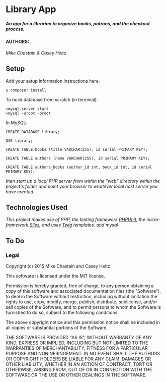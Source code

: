##
# Library App

##### _An app for a librarian to organize books, patrons, and the checkout process._

#### AUTHORS:
_Mike Chastain & Casey Heitz_


## Setup

Add your setup information instructions here.

```
$ composer install
```
To build database from scratch (in terminal):
```
>mysql.server start
>mysql -uroot -proot
```

In MySQL:

```
CREATE DATABASE library;

USE library;

CREATE TABLE books (title VARCHAR(255), id serial PRIMARY KEY);

CREATE TABLE authors (name VARCHAR(255), id serial PRIMARY KEY);

CREATE TABLE authors_books (author_id int, book_id int, id serial PRIMARY KEY);
```
_then start up a local PHP server from within the "web" directory within the project's folder and point your browser to whatever local host server you have created._  

## Technologies Used

_This project makes use of PHP, the testing framework [PHPUnit](https://phpunit.de/), the micro-framework [Silex](http://silex.sensiolabs.org/), and uses [Twig](http://twig.sensiolabs.org/) templates. and mysql_

## To Do



### Legal



Copyright (c) 2015 Mike Chastain and Casey Heitz

This software is licensed under the MIT license.

Permission is hereby granted, free of charge, to any person obtaining a copy
of this software and associated documentation files (the "Software"), to deal
in the Software without restriction, including without limitation the rights
to use, copy, modify, merge, publish, distribute, sublicense, and/or sell
copies of the Software, and to permit persons to whom the Software is
furnished to do so, subject to the following conditions:

The above copyright notice and this permission notice shall be included in
all copies or substantial portions of the Software.

THE SOFTWARE IS PROVIDED "AS IS", WITHOUT WARRANTY OF ANY KIND, EXPRESS OR
IMPLIED, INCLUDING BUT NOT LIMITED TO THE WARRANTIES OF MERCHANTABILITY,
FITNESS FOR A PARTICULAR PURPOSE AND NONINFRINGEMENT. IN NO EVENT SHALL THE
AUTHORS OR COPYRIGHT HOLDERS BE LIABLE FOR ANY CLAIM, DAMAGES OR OTHER
LIABILITY, WHETHER IN AN ACTION OF CONTRACT, TORT OR OTHERWISE, ARISING FROM,
OUT OF OR IN CONNECTION WITH THE SOFTWARE OR THE USE OR OTHER DEALINGS IN
THE SOFTWARE.
